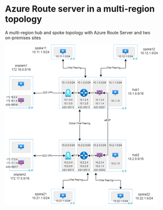 # Azure Route server in a multi-region topology
A multi-region hub and spoke topology with Azure Route Server and two on-premises sites

![routeserver-multiregion.png](/azure-route-server-hub-and-spoke-multi-region-2-onpremises/routeserver-multiregion.png)
